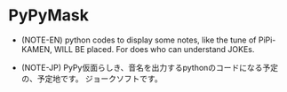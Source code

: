 # PyPyMask

- (NOTE-EN)
  python codes to display some notes, like the tune of PiPi-KAMEN, WILL BE placed.
  For does who can understand JOKEs.

- (NOTE-JP)
  PyPy仮面らしき、音名を出力するpythonのコードになる予定の、予定地です。
  ジョークソフトです。
